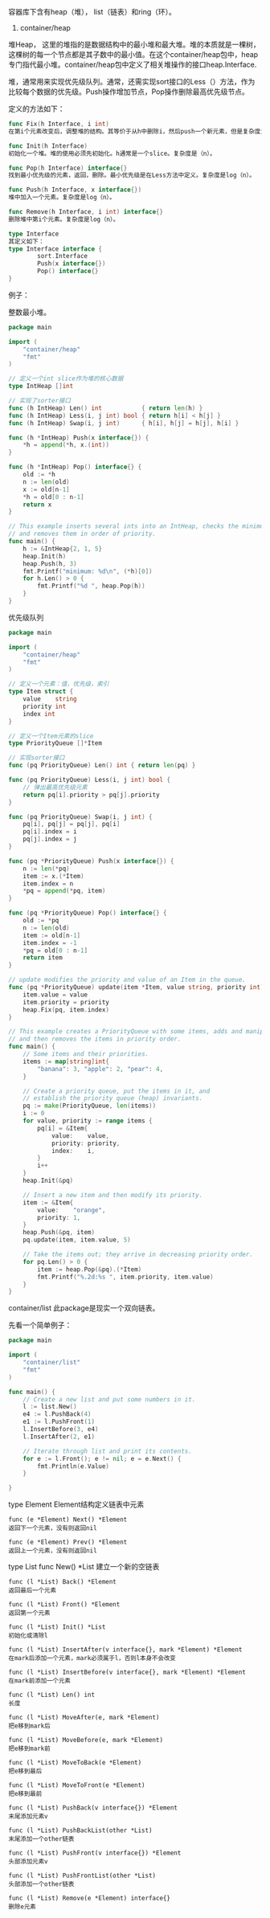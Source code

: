 容器库下含有heap（堆）， list（链表）和ring（环）。

1. container/heap

堆Heap， 这里的堆指的是数据结构中的最小堆和最大堆。堆的本质就是一棵树，这棵树的每一个节点都是其子数中的最小值。在这个container/heap包中，heap专门指代最小堆。container/heap包中定义了相关堆操作的接口heap.Interface.

堆，通常用来实现优先级队列。通常，还需实现sort接口的Less（）方法，作为比较每个数据的优先级。Push操作增加节点，Pop操作删除最高优先级节点。

定义的方法如下：
```go
func Fix(h Interface, i int)
在第i个元素改变后，调整堆的结构。其等价于从h中删除i，然后push一个新元素，但是复杂度为log（n），n是h数组的长度。

func Init(h Interface)
初始化一个堆。堆的使用必须先初始化。h通常是一个slice。复杂度是（n）。

func Pop(h Interface) interface{}
找到最小优先级的元素，返回，删除。最小优先级是在Less方法中定义。复杂度是log（n）。

func Push(h Interface, x interface{})
堆中加入一个元素。复杂度是log（n）。

func Remove(h Interface, i int) interface{}
删除堆中第i个元素。复杂度是log（n）。

type Interface
其定义如下：
type Interface interface {
        sort.Interface
        Push(x interface{}) 
        Pop() interface{}   
}
```

例子：

整数最小堆。
```go
package main

import (
	"container/heap"
	"fmt"
)

// 定义一个int slice作为堆的核心数据
type IntHeap []int

// 实现了sorter接口
func (h IntHeap) Len() int           { return len(h) }
func (h IntHeap) Less(i, j int) bool { return h[i] < h[j] }
func (h IntHeap) Swap(i, j int)      { h[i], h[j] = h[j], h[i] }

func (h *IntHeap) Push(x interface{}) {
	*h = append(*h, x.(int))
}

func (h *IntHeap) Pop() interface{} {
	old := *h
	n := len(old)
	x := old[n-1]
	*h = old[0 : n-1]
	return x
}

// This example inserts several ints into an IntHeap, checks the minimum,
// and removes them in order of priority.
func main() {
	h := &IntHeap{2, 1, 5}
	heap.Init(h)
	heap.Push(h, 3)
	fmt.Printf("minimum: %d\n", (*h)[0])
	for h.Len() > 0 {
		fmt.Printf("%d ", heap.Pop(h))
	}
}
```

优先级队列
```go
package main

import (
	"container/heap"
	"fmt"
)

// 定义一个元素：值，优先级，索引
type Item struct {
	value    string 
	priority int    
	index int 
}

// 定义一个Item元素的slice
type PriorityQueue []*Item

// 实现sorter接口
func (pq PriorityQueue) Len() int { return len(pq) }

func (pq PriorityQueue) Less(i, j int) bool {
	// 弹出最高优先级元素
	return pq[i].priority > pq[j].priority
}

func (pq PriorityQueue) Swap(i, j int) {
	pq[i], pq[j] = pq[j], pq[i]
	pq[i].index = i
	pq[j].index = j
}

func (pq *PriorityQueue) Push(x interface{}) {
	n := len(*pq)
	item := x.(*Item)
	item.index = n
	*pq = append(*pq, item)
}

func (pq *PriorityQueue) Pop() interface{} {
	old := *pq
	n := len(old)
	item := old[n-1]
	item.index = -1 
	*pq = old[0 : n-1]
	return item
}

// update modifies the priority and value of an Item in the queue.
func (pq *PriorityQueue) update(item *Item, value string, priority int) {
	item.value = value
	item.priority = priority
	heap.Fix(pq, item.index)
}

// This example creates a PriorityQueue with some items, adds and manipulates an item,
// and then removes the items in priority order.
func main() {
	// Some items and their priorities.
	items := map[string]int{
		"banana": 3, "apple": 2, "pear": 4,
	}

	// Create a priority queue, put the items in it, and
	// establish the priority queue (heap) invariants.
	pq := make(PriorityQueue, len(items))
	i := 0
	for value, priority := range items {
		pq[i] = &Item{
			value:    value,
			priority: priority,
			index:    i,
		}
		i++
	}
	heap.Init(&pq)

	// Insert a new item and then modify its priority.
	item := &Item{
		value:    "orange",
		priority: 1,
	}
	heap.Push(&pq, item)
	pq.update(item, item.value, 5)

	// Take the items out; they arrive in decreasing priority order.
	for pq.Len() > 0 {
		item := heap.Pop(&pq).(*Item)
		fmt.Printf("%.2d:%s ", item.priority, item.value)
	}
}
```

container/list
此package是现实一个双向链表。

先看一个简单例子：
```go
package main

import (
	"container/list"
	"fmt"
)

func main() {
	// Create a new list and put some numbers in it.
	l := list.New()
	e4 := l.PushBack(4)
	e1 := l.PushFront(1)
	l.InsertBefore(3, e4)
	l.InsertAfter(2, e1)

	// Iterate through list and print its contents.
	for e := l.Front(); e != nil; e = e.Next() {
		fmt.Println(e.Value)
	}

}
```


type Element
	Element结构定义链表中元素

    func (e *Element) Next() *Element
    返回下一个元素，没有则返回nil

    func (e *Element) Prev() *Element
	返回上一个元素，没有则返回nil

type List
    func New() *List
    建立一个新的空链表

    func (l *List) Back() *Element
    返回最后一个元素

    func (l *List) Front() *Element
    返回第一个元素

    func (l *List) Init() *List
    初始化或清除l

    func (l *List) InsertAfter(v interface{}, mark *Element) *Element
    在mark后添加一个元素，mark必须属于l，否则l本身不会改变

    func (l *List) InsertBefore(v interface{}, mark *Element) *Element
    在mark前添加一个元素

    func (l *List) Len() int
    长度

    func (l *List) MoveAfter(e, mark *Element)
    把e移到mark后

    func (l *List) MoveBefore(e, mark *Element)
	把e移到mark前

    func (l *List) MoveToBack(e *Element)
    把e移到最后

    func (l *List) MoveToFront(e *Element)
    把e移到最前

    func (l *List) PushBack(v interface{}) *Element
    末尾添加元素v

    func (l *List) PushBackList(other *List)
    末尾添加一个other链表

    func (l *List) PushFront(v interface{}) *Element
    头部添加元素v

    func (l *List) PushFrontList(other *List)
    头部添加一个other链表

    func (l *List) Remove(e *Element) interface{}
    删除e元素
